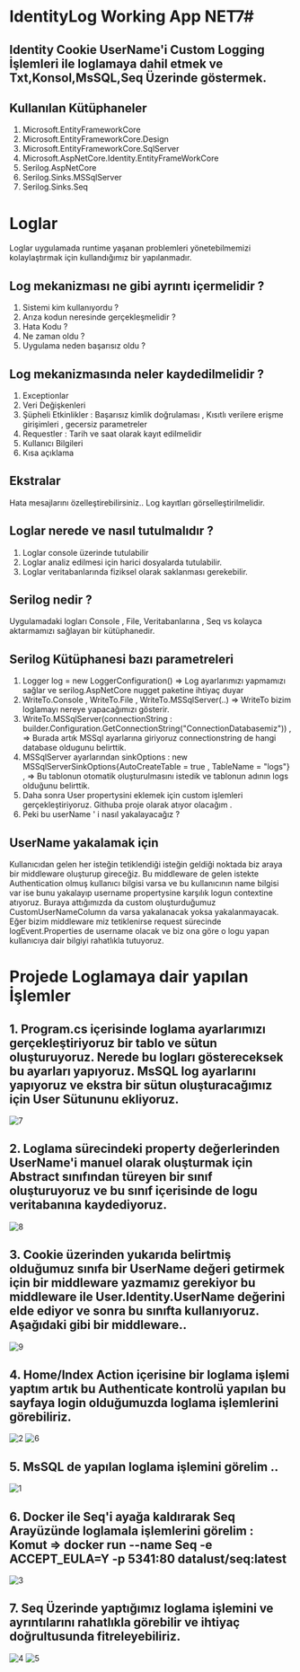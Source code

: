 # IdentityLog Working App NET7#

## Identity Cookie UserName'i Custom Logging İşlemleri ile loglamaya dahil etmek ve Txt,Konsol,MsSQL,Seq Üzerinde göstermek. ##

## Kullanılan Kütüphaneler ##
1. Microsoft.EntityFrameworkCore 
2. Microsoft.EntityFrameworkCore.Design 
3. Microsoft.EntityFrameworkCore.SqlServer  
4. Microsoft.AspNetCore.Identity.EntityFrameWorkCore
5. Serilog.AspNetCore
6. Serilog.Sinks.MSSqlServer
7. Serilog.Sinks.Seq

# Loglar #
Loglar uygulamada runtime yaşanan problemleri yönetebilmemizi kolaylaştırmak için kullandığımız bir yapılanmadır.

## Log mekanizması ne gibi ayrıntı içermelidir ? ##

1) Sistemi kim kullanıyordu ? 
2) Arıza kodun neresinde gerçekleşmelidir ? 
3) Hata Kodu ? 
4) Ne zaman oldu ?  
5) Uygulama neden başarısız oldu ? 

## Log mekanizmasında neler kaydedilmelidir ? ##
1. Exceptionlar 
2. Veri Değişkenleri 
3. Şüpheli Etkinlikler : Başarısız kimlik doğrulaması , Kısıtlı verilere erişme girişimleri , gecersiz parametreler
4. Requestler : Tarih ve saat olarak kayıt edilmelidir
5. Kullanıcı Bilgileri
6. Kısa açıklama

## Ekstralar ## 

Hata mesajlarını özelleştirebilirsiniz..
Log kayıtları görselleştirilmelidir.

## Loglar nerede ve nasıl tutulmalıdır ? ##
1. Loglar console üzerinde tutulabilir
2. Loglar analiz edilmesi için harici dosyalarda tutulabilir. 
3. Loglar veritabanlarında fiziksel olarak saklanması gerekebilir.

## Serilog nedir ? ##
Uygulamadaki logları Console , File, Veritabanlarına , Seq vs kolayca aktarmamızı sağlayan bir kütüphanedir.

## Serilog Kütüphanesi bazı parametreleri ##
1. Logger log = new LoggerConfiguration() => Log ayarlarımızı yapmamızı sağlar ve serilog.AspNetCore nugget paketine ihtiyaç duyar
2. WriteTo.Console , WriteTo.File , WriteTo.MSSqlServer(..) => WriteTo bizim loglamayı nereye yapacağımızı gösterir.
3. WriteTo.MSSqlServer(connectionString : builder.Configuration.GetConnectionString("ConnectionDatabasemiz")) , => Burada artık MSSql ayarlarına giriyoruz connectionstring de hangi database oldugunu belirttik.
4. MSSqlServer ayarlarından sinkOptions : new MSSqlServerSinkOptions{AutoCreateTable = true , TableName = "logs"} , => Bu tablonun otomatik oluşturulmasını istedik ve tablonun adının logs olduğunu belirttik. 
5.  Daha sonra User propertysini eklemek için custom işlemleri gerçekleştiriyoruz. Githuba proje olarak atıyor olacağım . 
6.  Peki bu userName ' i nasıl yakalayacağız ? 


## UserName yakalamak için ##

Kullanıcıdan gelen her isteğin tetiklendiği isteğin geldiği noktada biz araya bir middleware oluşturup gireceğiz. Bu middleware de gelen istekte Authentication olmuş kullanıcı bilgisi varsa  ve bu kullanıcının name bilgisi var ise bunu yakalayıp username propertysine karşılık logun contextine atıyoruz. Buraya attığımızda da custom oluşturduğumuz CustomUserNameColumn da varsa yakalanacak yoksa yakalanmayacak. Eğer bizim middleware miz tetiklenirse request sürecinde logEvent.Properties de username olacak ve biz ona göre o logu yapan kullanıcıya dair bilgiyi rahatlıkla tutuyoruz.  

# Projede Loglamaya dair yapılan İşlemler #
## 1. Program.cs içerisinde loglama ayarlarımızı gerçekleştiriyoruz bir tablo ve sütun oluşturuyoruz. Nerede bu logları göstereceksek bu ayarları yapıyoruz. MsSQL log ayarlarını yapıyoruz ve ekstra bir sütun oluşturacağımız için User Sütununu ekliyoruz. ##
![7](https://user-images.githubusercontent.com/68101192/210206045-dd8014a9-8c80-432a-9f67-6a6124ddebf9.png)

## 2. Loglama sürecindeki property değerlerinden UserName'i manuel olarak oluşturmak için Abstract sınıfından türeyen bir sınıf oluşturuyoruz ve bu sınıf içerisinde de logu veritabanına kaydediyoruz.  ##
![8](https://user-images.githubusercontent.com/68101192/210206466-8abb05a6-2514-45f1-8f34-f25a43242c3b.png)

## 3. Cookie üzerinden yukarıda belirtmiş olduğumuz sınıfa bir UserName değeri getirmek için bir middleware yazmamız gerekiyor bu middleware ile User.Identity.UserName değerini elde ediyor ve sonra bu sınıfta kullanıyoruz. Aşağıdaki gibi bir middleware..  ##
![9](https://user-images.githubusercontent.com/68101192/210206612-d4181bfb-5309-4cf0-b34b-d083d5c032ce.png)

## 4. Home/Index  Action içerisine bir loglama işlemi yaptım artık bu Authenticate kontrolü yapılan bu sayfaya login olduğumuzda loglama işlemlerini görebiliriz. ##
![2](https://user-images.githubusercontent.com/68101192/210206826-daea69a1-73a8-41ac-9e27-1c577bff9d08.png)
![6](https://user-images.githubusercontent.com/68101192/210206755-0d3aaf66-3f46-4575-aeec-95e23bada294.png)

## 5. MsSQL de yapılan loglama işlemini görelim .. ##
![1](https://user-images.githubusercontent.com/68101192/210206804-13b5a56a-cd7b-454d-8cc9-6a8b17a20961.png)

## 6. Docker ile Seq'i ayağa kaldırarak Seq Arayüzünde loglamala işlemlerini görelim : Komut => docker run --name Seq -e ACCEPT_EULA=Y -p 5341:80 datalust/seq:latest ##
![3](https://user-images.githubusercontent.com/68101192/210206888-4baccc06-2185-4607-8c4f-28830136322e.png)

## 7. Seq Üzerinde yaptığımız loglama işlemini ve ayrıntılarını rahatlıkla görebilir ve ihtiyaç doğrultusunda fitreleyebiliriz. ##
![4](https://user-images.githubusercontent.com/68101192/210207151-a42b2829-808b-4347-a501-91408cb141ca.png)
![5](https://user-images.githubusercontent.com/68101192/210207154-319f9750-00b1-4622-bdbd-1d22b067cb6a.png)



